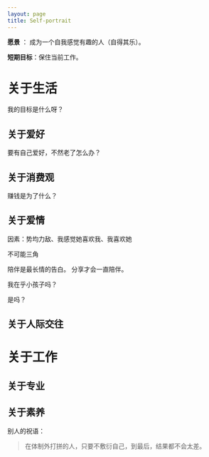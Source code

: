 ```yaml
---
layout: page
title: Self-portrait
---
```


**愿景** ： 成为一个自我感觉有趣的人（自得其乐）。


**短期目标**：保住当前工作。

# 关于生活
我的目标是什么呀？
## 关于爱好
要有自己爱好，不然老了怎么办？

## 关于消费观
赚钱是为了什么？

## 关于爱情
因素：势均力敌、我感觉她喜欢我、我喜欢她

不可能三角


陪伴是最长情的告白。
分享才会一直陪伴。

我在乎小孩子吗？

是吗？

## 关于人际交往

# 关于工作
## 关于专业

## 关于素养

别人的祝语：
> 在体制外打拼的人，只要不敷衍自己，到最后，结果都不会太差。

